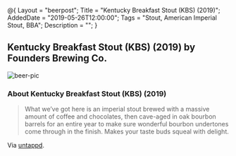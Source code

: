 @{
 Layout = "beerpost";
 Title = "Kentucky Breakfast Stout (KBS) (2019)";
 AddedDate = "2019-05-26T12:00:00";
 Tags = "Stout, American Imperial Stout, BBA";
 Description = "";
 }
 

## Kentucky Breakfast Stout (KBS) (2019) by Founders Brewing Co.

![beer-pic]

### About Kentucky Breakfast Stout (KBS) (2019)

> What we’ve got here is an imperial stout brewed with a massive amount of coffee and chocolates, then cave-aged in oak bourbon barrels for an entire year to make sure wonderful bourbon undertones come through in the finish. Makes your taste buds squeal with delight.

Via [untappd][untappd-url].

[untappd-url]: <https://untappd.com/b/founders-brewing-co-kentucky-breakfast-stout-kbs-2019/3114973>
[beer-pic]: https://jasonpowley.com/assets/img/2019-05-26-kentucky-breakfast-stout-kbs-2019.jpeg "Kentucky Breakfast Stout (KBS) (2019) by Founders Brewing Co."
